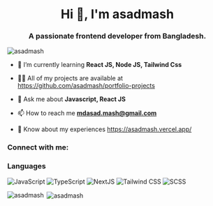 <h1 align="center">Hi 👋, I'm asadmash</h1>
<h3 align="center">A passionate frontend developer from Bangladesh.</h3>

<p align="left"> <img src="https://komarev.com/ghpvc/?username=asadmash&label=Profile%20views&color=0e75b6&style=flat" alt="asadmash" /> </p>

- 🌱 I’m currently learning **React JS, Node JS, Tailwind Css**

- 👨‍💻 All of my projects are available at https://github.com/asadmash/portfolio-projects

- 💬 Ask me about **Javascript, React JS**

- 📫 How to reach me **mdasad.mash@gmail.com**

- 📄 Know about my experiences https://asadmash.vercel.app/

<h3 align="left">Connect with me:</h3>
<p align="left">
</p>

### Languages

![JavaScript](https://img.shields.io/badge/-JavaScript-yellow?&logo=JavaScript)
![TypeScript](https://img.shields.io/badge/logo-TypeScript-blue?&logo=TypeScript)
![NextJS](https://img.shields.io/badge/-Next.JS-000?&logo=Next.js)
![Tailwind CSS](https://img.shields.io/badge/-Tailwind.cSS-teal?&logo=tailwindcss)
![SCSS](https://img.shields.io/badge/-scss-pink?&logo=scss)

<p><img align="left" src="https://github-readme-stats.vercel.app/api/top-langs?username=asadmash&show_icons=true&locale=en&layout=compact" alt="asadmash" /></p>

<p>&nbsp;<img align="center" src="https://github-readme-stats.vercel.app/api?username=asadmash&show_icons=true&locale=en" alt="asadmash" /></p>

<!-- <p><img align="center" src="https://github-readme-streak-stats.herokuapp.com/?user=asadmash&" alt="asadmash" /></p> -->

